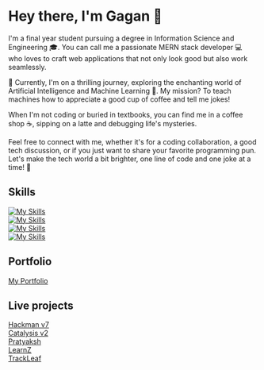 # Hey there, I'm Gagan 👋


I'm a final year student pursuing a degree in Information Science and Engineering 🎓. You can call me a passionate MERN stack developer 💻 who loves to craft web applications that not only look good but also work seamlessly.

🌱 Currently, I'm on a thrilling journey, exploring the enchanting world of Artificial Intelligence and Machine Learning 🤖. My mission? To teach machines how to appreciate a good cup of coffee and tell me jokes!

When I'm not coding or buried in textbooks, you can find me in a coffee shop ☕, sipping on a latte and debugging life's mysteries.

Feel free to connect with me, whether it's for a coding collaboration, a good tech discussion, or if you just want to share your favorite programming pun. Let's make the tech world a bit brighter, one line of code and one joke at a time! 🚀

## Skills
[![My Skills](https://skillicons.dev/icons?i=java,python,html,js,css&perline=10)](https://skillicons.dev)<br>
[![My Skills](https://skillicons.dev/icons?i=mongo,express,react,nodejs,tailwind,bootstrap,django,flask,&perline=10)](https://skillicons.dev)<br>
[![My Skills](https://skillicons.dev/icons?i=sqlite,mysql,git,jenkins,docker,&perline=10)](https://skillicons.dev)<br>
[![My Skills](https://skillicons.dev/icons?i=vscode,eclipse,postman,netlify,&perline=10)](https://skillicons.dev)<br>

## Portfolio
[My Portfolio](https://www.gagans.me)<br>

## Live projects

[Hackman v7](https://hackman.in)<br>
[Catalysis v2](https://isecatalysis.in)<br>
[Pratyaksh](https://main--ninja-hattori.netlify.app)<br>
[LearnZ](https://astraxx200254.pythonanywhere.com)<br>
[TrackLeaf](https://track-leaf-1iwu.vercel.app)<br>
